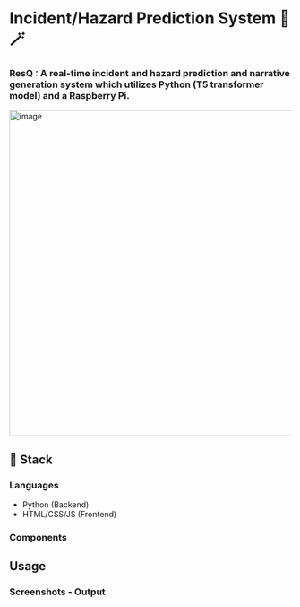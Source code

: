 # Incident/Hazard Prediction System 🚧 🪄

### ResQ : A real-time incident and hazard prediction and narrative generation system which utilizes Python (T5 transformer model) and a Raspberry Pi.
<img width="867" height="580" alt="image" src="https://github.com/user-attachments/assets/ae7f0897-0fd5-4091-aa8f-069a069061e8" />


## 🚀 Stack
### Languages
- Python (Backend)
- HTML/CSS/JS (Frontend)

### Components




## Usage

### Screenshots - Output


